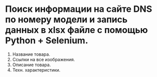 # Поиск информации на сайте DNS по номеру модели и запись данных в xlsx файле с помощью Python + Selenium.
1. Название товара.
2. Ссылки на все изображения.
3. Описание товара.
4. Техн. характеристики.
